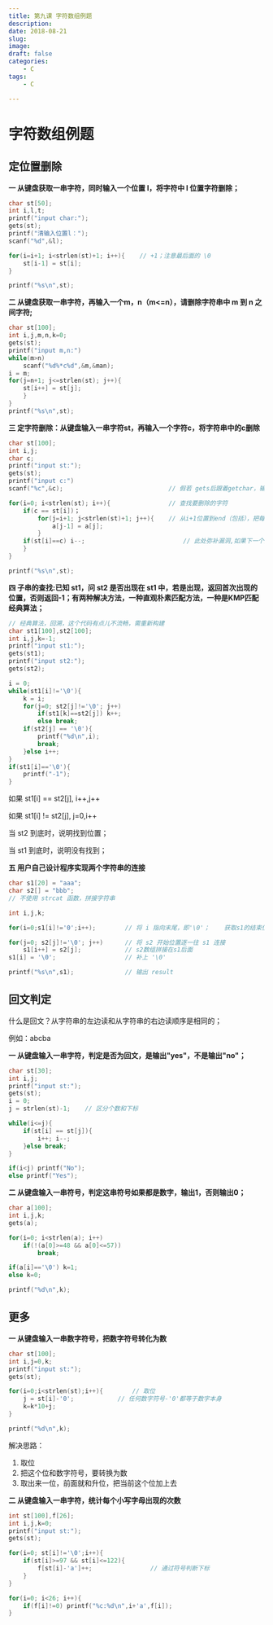 ```yaml
---
title: 第九课 字符数组例题
description: 
date: 2018-08-21
slug: 
image: 
draft: false
categories:
    - C
tags:
    - C

---
```


# 字符数组例题

## 定位置删除

**一 从键盘获取一串字符，同时输入一个位置 l，将字符中 l 位置字符删除；**

```c
char st[50];
int i,l,t;
printf("input char:");
gets(st);
printf("清输入位置l：");
scanf("%d",&l);

for(i=i+1; i<strlen(st)+1; i++){    // +1；注意最后面的 \0
    st[i-1] = st[i];
}

printf("%s\n",st);
```

**二 从键盘获取一串字符，再输入一个m，n（m<=n），请删除字符串中 m 到 n 之间字符;**

```c
char st[100];
int i,j,m,n,k=0;
gets(st);
printf("input m,n:")
while(m>n)
    scanf("%d%*c%d",&m,&man);
i = m;
for(j=n+1; j<=strlen(st); j++){
    st[i++] = st[j];
    }
}
printf("%s\n",st);
```

**三 定字符删除：从键盘输入一串字符st，再输入一个字符c，将字符串中的c删除**

```c
char st[100];
int i,j;
char c;
printf("input st:");
gets(st);
printf("input c:")
scanf("%c",&c);                             // 假若 gets后跟着getchar，输入的空格是否会被读入

for(i=0; i<strlen(st); i++){                // 查找要删除的字符
    if(c == st[i])；
        for(j=i+1; j<strlen(st)+1; j++){    // 从i+1位置到end（包括），把每个字符往前移动一位，覆盖
            a[j-1] = a[j];
        }
    if(st[i]==c) i--;                           // 此处弥补漏洞,如果下一个数还是c，就i--
    }
}

printf("%s\n",st);
```

**四 子串的查找:已知 st1，问 st2 是否出现在 st1 中，若是出现，返回首次出现的位置，否则返回-1；有两种解决方法，一种直观朴素匹配方法，一种是KMP匹配经典算法；**

```c
// 经典算法，回溯，这个代码有点儿不流畅，需重新构建
char st1[100],st2[100];
int i,j,k=-1;
printf("input st1:");
gets(st1);
printf("input st2:");
gets(st2);

i = 0;
while(st1[i]!='\0'){
    k = i;
    for(j=0; st2[j]!='\0'; j++)
        if(st1[k]==st2[j]) k++;
        else break;
    if(st2[j] == '\0'){
        printf("%d\n",i);
        break;
    }else i++;
}
if(st1[i]=='\0'){
    printf("-1");
}
```

如果 st1[i] == st2[j], i++,j++

如果 st1[i] !=  st2[j], j=0,i++

当 st2 到底时，说明找到位置；

当 st1 到底时，说明没有找到；

**五 用户自己设计程序实现两个字符串的连接**

```c
char s1[20] = "aaa";
char s2[] = "bbb";
// 不使用 strcat 函数，拼接字符串

int i,j,k;

for(i=0;s1[i]!='0';i++);        // 将 i 指向末尾，即'\0'；    获取s1的结束位置

for(j=0; s2[j]!='\0'; j++)      // 将 s2 开始位置逐一往 s1 连接
    s1[i++] = s2[j];            // s2数组拼接在s1后面
s1[i] = '\0';                   // 补上 '\0'

printf("%s\n",s1);              // 输出 result
```

## 回文判定

什么是回文？从字符串的左边读和从字符串的右边读顺序是相同的；

例如：abcba

**一 从键盘输入一串字符，判定是否为回文，是输出"yes"，不是输出"no"；**

```c
char st[30];
int i,j;
printf("input st:");
gets(st);
i = 0;
j = strlen(st)-1;    // 区分个数和下标

while(i<=j){
    if(st[i] == st[j]){
        i++; i--;
    }else break;
}

if(i<j) printf("No");
else printf("Yes");
```

**二 从键盘输入一串符号，判定这串符号如果都是数字，输出1，否则输出0；**

```c
char a[100];
int i,j,k;
gets(a);

for(i=0; i<strlen(a); i++)
    if(!(a[0]>=48 && a[0]<=57))
        break;

if(a[i]=='\0') k=1;
else k=0;

printf("%d\n",k);
```

## 更多

**一 从键盘输入一串数字符号，把数字符号转化为数**

```c
char st[100];
int i,j=0,k;
printf("input st:");
gets(st);

for(i=0;i<strlen(st);i++){        // 取位
    j = st[i]-'0';            // 任何数字符号-'0'都等于数字本身
    k=k*10+j;
}

printf("%d\n",k);
```

解决思路：

1. 取位
2. 把这个位和数字符号，要转换为数
3. 取出来一位，前面就和升位，把当前这个位加上去

**二 从键盘输入一串字符，统计每个小写字母出现的次数**

```c
int st[100],f[26];
int i,j,k=0;
printf("input st:");
gets(st);

for(i=0; st[i]!='\0';i++){
    if(st[i]>=97 && st[i]<=122){
        f[st[i]-'a']++;                // 通过符号判断下标
    }
}

for(i=0; i<26; i++){
    if(f[i]!=0) printf("%c:%d\n",i+'a',f[i]);
}
```

